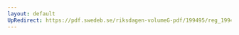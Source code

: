 ```yaml
---
layout: default
UpRedirect: https://pdf.swedeb.se/riksdagen-volumeG-pdf/199495/reg_199495/reg_199495_0040.pdf
---
```

